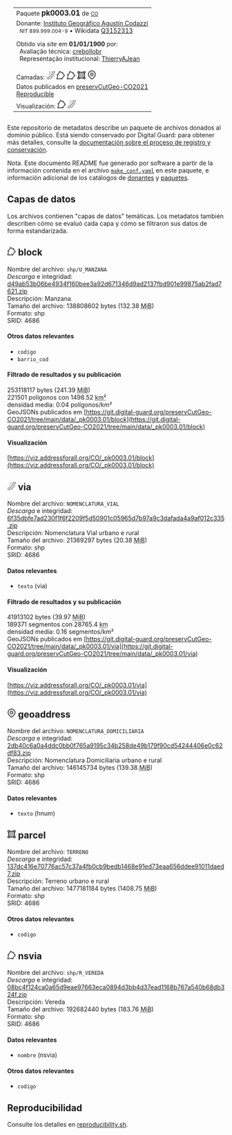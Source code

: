 <aside>
<table align="right" style="padding: 1em">
<tr><td>Paquete <big><b>pk0003.01</b></big> de <small><a target="_afacodes" title="Jurisdicción" href="https://afa.codes/CO">CO</a></small>
</td></tr>
<tr><td>
Donante: <a rel="external" target="_doador" href="https://www.igac.gov.co/">Instituto Geográfico Agustín Codazzi</a>
<br/>&nbsp; <small>NIT 899.999.004-9</small> • Wikidata <a rel="external" target="_doador" title="Enlace del descriptor Wikidata del donante" href="https://www.wikidata.org/wiki/Q3152313">Q3152313</a></small><br/>

Obtido via <i>site</i> em <b>01/01/1900</b> por:
<br/>&nbsp; Avaliação técnica: <a rel="external" target="_gitPerson" title="Usuario de Git" href="https://github.com/crebollobr">crebollobr</a>
<br/>&nbsp; Representação institucional: <a rel="external" target="_gitPerson" title="Usuario de" href="https://github.com/ThierryAJean">ThierryAJean</a><br/>
</td></tr>
<tr><td>Camadas: <a title="via" href="#-via"><img src="https://raw.githubusercontent.com/digital-guard/preserv/main/docs/assets/layerIcon-via.png" alt="via" width="20"/></a> <a title="block" href="#-block"><img src="https://raw.githubusercontent.com/digital-guard/preserv/main/docs/assets/layerIcon-block.png" alt="block" width="20"/></a> <a title="nsvia" href="#-nsvia"><img src="https://raw.githubusercontent.com/digital-guard/preserv/main/docs/assets/layerIcon-nsvia.png" alt="nsvia" width="20"/></a> <a title="parcel" href="#-parcel"><img src="https://raw.githubusercontent.com/digital-guard/preserv/main/docs/assets/layerIcon-parcel.png" alt="parcel" width="20"/></a> <a title="geoaddress" href="#-geoaddress"><img src="https://raw.githubusercontent.com/digital-guard/preserv/main/docs/assets/layerIcon-geoaddress.png" alt="geoaddress" width="20"/></a> </td></tr>
<tr><td>Datos publicados en <a href="https://git.digital-guard.org/preservCutGeo-CO2021/tree/main/data/_pk0003.01">preservCutGeo-CO2021</a><br/><a href="#reproducibilidad">Reproducible</a></td></tr>
<tr><td>Visualización: <a title="block" href="https://viz.addressforall.org/CO/_pk0003.01/block"><img src="https://raw.githubusercontent.com/digital-guard/preserv/main/docs/assets/layerIcon-block.png" alt="block" width="20"/></a> <a title="via" href="https://viz.addressforall.org/CO/_pk0003.01/via"><img src="https://raw.githubusercontent.com/digital-guard/preserv/main/docs/assets/layerIcon-via.png" alt="via" width="20"/></a> </td></tr>
</table>
</aside>

<section>

Este repositorio de metadatos describe un paquete de archivos donados al dominio público. Está siendo conservado por Digital Guard: para obtener más detalles, consulte la [documentación sobre el proceso de registro y conservación](https://wiki.addressforall.org/doc/Documentação_Digital-guard).

Nota. Este documento README fue generado por software a partir de la información contenida en el archivo [`make_conf.yaml`](https://git.digital-guard.org/preserv-CO/blob/main/data/_pk0003.01/make_conf.yaml) en este paquete, e información adicional de los catálogos de [donantes](https://git.digital-guard.org/preserv-BR/blob/main/data/donor.csv) y [paquetes](https://git.digital-guard.org/preserv-BR/blob/main/data/donatedPack.csv).

# Capas de datos

Los archivos contienen "capas de datos" temáticas. Los metadatos también describen cómo se evaluó cada capa y cómo se filtraron sus datos de forma estandarizada.

## <img src="https://raw.githubusercontent.com/digital-guard/preserv/main/docs/assets/layerIcon-block.png" alt="block" width="20"/> block

Nombre del archivo: `shp/U_MANZANA`<br/>*Descarga* e integridad: [d49ab53b06be4934f160bee3a92d671346d9ad2137fbd901e99875ab2fad7621.zip](http://dl.digital-guard.org/d49ab53b06be4934f160bee3a92d671346d9ad2137fbd901e99875ab2fad7621.zip)<br/>Descripción: Manzana<br/>Tamaño del archivo: 138808602 bytes (132.38 <abbr title="mebibyte">MiB</abbr>)<br/>Formato: shp<br/>SRID: 4686

#### Otros datos relevantes
* `codigo`
* `barrio_cod`

#### Filtrado de resultados y su publicación
253118117 bytes (241.39 <abbr title="mebibyte">MiB</abbr>)<br/>221501 polígonos con 1498.52 <abbr title="quilômetros quadrados">km²</abbr><br/>densidad media: 0.04 polígonos/km²<br/>GeoJSONs publicados em [https://git.digital-guard.org/preservCutGeo-CO2021/tree/main/data/_pk0003.01/block](https://git.digital-guard.org/preservCutGeo-CO2021/tree/main/data/_pk0003.01/block)

#### Visualización
[https://viz.addressforall.org/CO/_pk0003.01/block](https://viz.addressforall.org/CO/_pk0003.01/block)
## <img src="https://raw.githubusercontent.com/digital-guard/preserv/main/docs/assets/layerIcon-via.png" alt="via" width="20"/> via

Nombre del archivo: `NOMENCLATURA_VIAL`<br/>*Descarga* e integridad: [6f35dbfe7ad230f1f6f2209f5d50901c05965d7b97a9c3dafada4a9af012c335.zip](http://dl.digital-guard.org/6f35dbfe7ad230f1f6f2209f5d50901c05965d7b97a9c3dafada4a9af012c335.zip)<br/>Descripción: Nomenclatura Vial urbano e rural<br/>Tamaño del archivo: 21369297 bytes (20.38 <abbr title="mebibyte">MiB</abbr>)<br/>Formato: shp<br/>SRID: 4686

#### Datos relevantes
* `texto` (via)

#### Filtrado de resultados y su publicación
41913102 bytes (39.97 <abbr title="mebibyte">MiB</abbr>)<br/>189371 segmentos con 28765.4 <abbr title="quilômetros">km</abbr><br/>densidad media: 0.16 segmentos/km²<br/>GeoJSONs publicados em [https://git.digital-guard.org/preservCutGeo-CO2021/tree/main/data/_pk0003.01/via](https://git.digital-guard.org/preservCutGeo-CO2021/tree/main/data/_pk0003.01/via)

#### Visualización
[https://viz.addressforall.org/CO/_pk0003.01/via](https://viz.addressforall.org/CO/_pk0003.01/via)
## <img src="https://raw.githubusercontent.com/digital-guard/preserv/main/docs/assets/layerIcon-geoaddress.png" alt="geoaddress" width="20"/> geoaddress

Nombre del archivo: `NOMENCLATURA_DOMICILIARIA`<br/>*Descarga* e integridad: [2db40c6a0a4ddc0bb0f765a9195c34b258de49b179f90cd54244406e0c62df83.zip](http://dl.digital-guard.org/2db40c6a0a4ddc0bb0f765a9195c34b258de49b179f90cd54244406e0c62df83.zip)<br/>Descripción: Nomenclatura Domiciliaria urbano e rural<br/>Tamaño del archivo: 146145734 bytes (139.38 <abbr title="mebibyte">MiB</abbr>)<br/>Formato: shp<br/>SRID: 4686

#### Datos relevantes
* `texto` (hnum)

## <img src="https://raw.githubusercontent.com/digital-guard/preserv/main/docs/assets/layerIcon-parcel.png" alt="parcel" width="20"/> parcel

Nombre del archivo: `TERRENO`<br/>*Descarga* e integridad: [137dc416e70776ac57c37a4fb0cb9bedb1468e91ed73eaa656ddee91011daed7.zip](http://dl.digital-guard.org/137dc416e70776ac57c37a4fb0cb9bedb1468e91ed73eaa656ddee91011daed7.zip)<br/>Descripción: Terreno urbano e rural<br/>Tamaño del archivo: 1477181184 bytes (1408.75 <abbr title="mebibyte">MiB</abbr>)<br/>Formato: shp<br/>SRID: 4686

#### Otros datos relevantes
* `codigo`

## <img src="https://raw.githubusercontent.com/digital-guard/preserv/main/docs/assets/layerIcon-nsvia.png" alt="nsvia" width="20"/> nsvia

Nombre del archivo: `shp/R_VEREDA`<br/>*Descarga* e integridad: [08bc4f124ca0a65d9eae97663eca0894d3bb4d37ead1168b767a540b68db324f.zip](http://dl.digital-guard.org/08bc4f124ca0a65d9eae97663eca0894d3bb4d37ead1168b767a540b68db324f.zip)<br/>Descripción: Vereda<br/>Tamaño del archivo: 192682440 bytes (183.76 <abbr title="mebibyte">MiB</abbr>)<br/>Formato: shp<br/>SRID: 4686

#### Datos relevantes
* `nombre` (nsvia)

#### Otros datos relevantes
* `codigo`

</section>
<section>

# Reproducibilidad

Consulte los detalles en [reproducibility.sh](https://git.digital-guard.org/preserv-CO/blob/main/data/_pk0003.01/reproducibility.sh).

</section>

